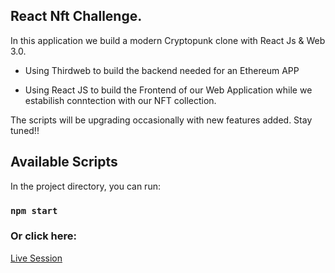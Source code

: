 ## React Nft Challenge.

In this application we build a modern Cryptopunk clone with React Js & Web 3.0.

- Using Thirdweb to build the backend needed for an Ethereum APP

- Using React JS to build the Frontend of our Web Application while we estabilish conntection with our NFT collection.

The scripts will be upgrading occasionally with new features added. Stay tuned!!


## Available Scripts

In the project directory, you can run:

### `npm start`



### Or click here:
<a href="https://chrisstef.github.io/Modern-Crypto-Punks/" rel="nofollow">Live Session</a>
